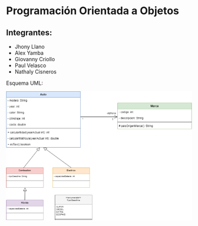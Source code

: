 # Programación Orientada a Objetos

## Integrantes:

- Jhony Llano
- Alex Yamba
- Giovanny Criollo
- Paul Velasco
- Nathaly Cisneros

Esquema UML:

![Descripción de la imagen](https://raw.githubusercontent.com/pooljpv84/Grupo04-Practica1-POO/main/ejercicio1.drawio.png)
